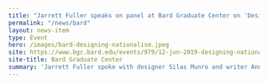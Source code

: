 ```yaml
---
title: "Jarrett Fuller speaks on panel at Bard Graduate Center on 'Designing Nationalism'"
permalink: "/news/bard"
layout: news-item
type: Event
hero: /images/bard-designing-nationalism.jpeg
site: https://www.bgc.bard.edu/events/979/12-jun-2019-designing-nationalism
site-title: Bard Graduate Center
summary: 'Jarrett Fuller spoke with designer Silas Munro and writer Anne Quito at the Bard Graduate Center about Designing Nationalism as part of a programming series associated with the current exhibition on Jan Tschichold and the New Typography.'
---
```



